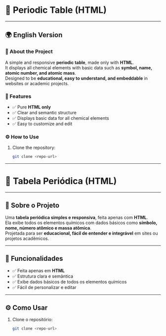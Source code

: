 # 📘 Periodic Table (HTML)

---

## 🌍 English Version

### 🔹 About the Project  
A simple and responsive **periodic table**, made only with **HTML**.  
It displays all chemical elements with basic data such as **symbol, name, atomic number, and atomic mass**.  
Designed to be **educational, easy to understand, and embeddable** in websites or academic projects.  

### 🚀 Features
- ✅ Pure **HTML only**  
- ✅ Clear and semantic structure  
- ✅ Displays basic data for all chemical elements  
- ✅ Easy to customize and edit  

### ⚙️ How to Use
1. Clone the repository:
   ```bash
   git clone <repo-url>
---
# 📘 Tabela Periódica (HTML)

---

## 🔹 Sobre o Projeto  
Uma **tabela periódica simples e responsiva**, feita apenas com **HTML**.  
Ela exibe todos os elementos químicos com dados básicos como **símbolo, nome, número atômico e massa atômica**.  
Projetada para ser **educacional, fácil de entender e integrável** em sites ou projetos acadêmicos.  

---

## 🚀 Funcionalidades
- ✅ Feita apenas em **HTML**  
- ✅ Estrutura clara e semântica  
- ✅ Exibe dados básicos de todos os elementos químicos  
- ✅ Fácil de personalizar e editar  

---

## ⚙️ Como Usar
1. Clone o repositório:
   ```bash
   git clone <repo-url>
